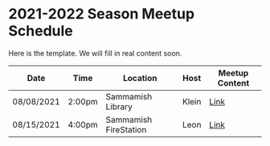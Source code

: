 # 2021-2022 Season Meetup Schedule

Here is the template. We will fill in real content soon.

| Date | Time | Location | Host | Meetup Content | 
|---|---|---|---|---|
| 08/08/2021 | 2:00pm | Sammamish Library | Klein | [Link](./meetups/0000-00-00-meetup-00.md)|
| 08/15/2021 | 4:00pm | Sammamish FireStation | Leon | [Link](./meetups/0000-00-00-meetup-00.md)

